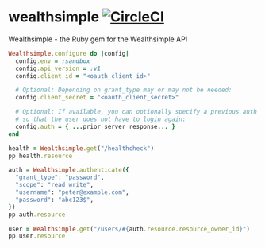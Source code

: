 # wealthsimple [![CircleCI](https://circleci.com/gh/wealthsimple/wealthsimple-ruby.svg?style=svg&circle-token=b94b7527d2ba8159eac856f679d7b7bf2fbea7be)](https://circleci.com/gh/wealthsimple/wealthsimple-ruby)

Wealthsimple - the Ruby gem for the Wealthsimple API

```ruby
Wealthsimple.configure do |config|
  config.env = :sandbox
  config.api_version = :v1
  config.client_id = "<oauth_client_id>"

  # Optional: Depending on grant_type may or may not be needed:
  config.client_secret = "<oauth_client_secret>"

  # Optional: If available, you can optionally specify a previous auth response 
  # so that the user does not have to login again:
  config.auth = { ...prior server response... }
end

health = Wealthsimple.get("/healthcheck")
pp health.resource

auth = Wealthsimple.authenticate({
  "grant_type": "password",
  "scope": "read write",
  "username": "peter@example.com",
  "password": "abc123$",
})
pp auth.resource

user = Wealthsimple.get("/users/#{auth.resource.resource_owner_id}")
pp user.resource
```

